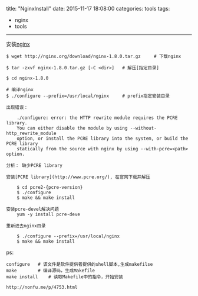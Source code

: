 title: "NginxInstall"
date: 2015-11-17 18:08:00
categories: tools
tags:
  - nginx
  - tools
---

安装[nginx](http://nginx.org/)

	$ wget http://nginx.org/download/nginx-1.8.0.tar.gz 	# 下载nginx

	$ tar -zxvf nginx-1.8.0.tar.gz [-C <dir>] 	# 解压[指定目录]

	$ cd nginx-1.8.0

	# 编译nginx
	$ ./configure --prefix=/usr/local/nginx  	# prefix指定安装目录

	出现错误：

		./configure: error: the HTTP rewrite module requires the PCRE library.
		You can either disable the module by using --without-http_rewrite_module
		option, or install the PCRE library into the system, or build the PCRE library
		statically from the source with nginx by using --with-pcre=<path> option.

	分析： 缺少PCRE library

	安装[PCRE library](http://www.pcre.org/), 在官网下载并解压

		$ cd pcre2-{pcre-version}
		$ ./configure
		$ make && make install

	安装pcre-devel解决问题
		yum -y install pcre-deve

	重新进去nginx目录

		$ ./configure --prefix=/usr/local/nginx
		$ make && make install 

ps:
	
	configure 	# 该文件是软件提供者提供的shell脚本,生成makefilse
	make		# 编译源码，生成Makefile
	make install    # 读取Makefile中的指令，开始安装

	http://nonfu.me/p/4753.html